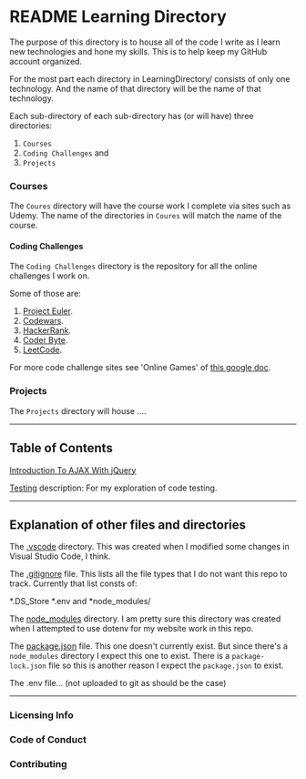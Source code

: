 # README Learning Directory

The purpose of this directory is to house all of the code I write as I learn new technologies and hone my skills.
This is to help keep my GitHub account organized.

For the most part each directory in LearningDirectory/ consists of only one technology. And the name of that directory will be the name of that technology.

Each sub-directory of each sub-directory has (or will have) three directories:
1. `Courses`
2. `Coding Challenges` and
3. `Projects`

### Courses
The `Coures` directory will have the course work I complete via sites such as Udemy. The name of the directories in `Coures` will match the name of the course.

#### Coding Challenges
The `Coding Challenges` directory is the repository for all the online challenges I work on.

Some of those are:
1. [Project Euler](https://projecteuler.net/).
2. [Codewars](https://www.codewars.com/).
3. [HackerRank](https://www.hackerrank.com/dashboard).
4. [Coder Byte](https://coderbyte.com/).
5. [LeetCode](https://leetcode.com).

For more code challenge sites see 'Online Games' of [this google doc](https://docs.google.com/document/d/1K-FDmLzGuYkasZpv9A1gTEV396rtWAi1bnCDh2uE7Q0/edit).

### Projects
The `Projects` directory will house ....

---
## Table of Contents

[Introduction To AJAX With jQuery](https://github.com/JamieBort/LearningDirectory/tree/master/IntroductionToAJAXWithjQuery)

[Testing](https://github.com/JamieBort/LearningDirectory/tree/master/Testing)
description: For my exploration of code testing.

---
## Explanation of other files and directories

The [.vscode](https://github.com/JamieBort/LearningDirectory/tree/master/.vscode) directory. This was created when I modified some changes in Visual Studio Code, I think.

The [.gitignore](https://github.com/JamieBort/LearningDirectory/blob/master/.gitignore) file. This lists all the file types that I do not want this repo to track.
Currently that list consts of:

*.DS_Store
*.env
and
*node_modules/

The [node_modules](https://github.com/JamieBort/LearningDirectory/tree/master/node_modules) directory. I am pretty sure this directory was created when I attempted to use dotenv for my website work in this repo.

The [package.json]() file. This one doesn't currently exist. But since there's a `node_modules` directory I expect this one to exist. There is a `package-lock.json` file so this is another reason I expect the `package.json` to exist.

The .env file... (not uploaded to git as should be the case)

---
### Licensing Info

### Code of Conduct

### Contributing